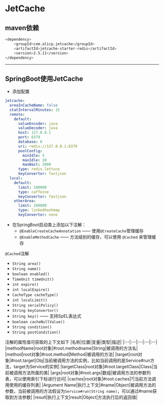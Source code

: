 # <a name ="top">JetCache</a>







## maven依赖

```sh
<dependency>
    <groupId>com.alicp.jetcache</groupId>
    <artifactId>jetcache-starter-redis</artifactId>
    <version>2.5.11</version>
</dependency>
```



----
## SpringBoot使用JetCache

+ 添加配置

```yml
jetcache:
  areaInCacheName: false
  statIntervalMinutes: 15
  remote:
    default:
      valueEncoder: java
      valueDecoder: java
      host: 127.0.0.1
      port: 6379
      database: 0
      uri: redis://127.0.0.1:6379
      poolConfig:
        minIdle: 5
        maxIdle: 10
        maxWait: 2000
      type: redis.lettuce
      keyConvertor: fastjson
  local:
    default:
      limit: 100000
      type: caffeine
      keyConvertor: fastjson
    otherArea:
      limit: 100000
      type: linkedhashmap
      keyConvertor: none

```

+ 在SpringBoot启动类上添加以下注解：
  + `@EnableCreateCacheAnnotation` —— 使用`@CreateCache`管理缓存
  + `@EnableMethodCache` —— 方法级别的缓存，可以使用 `@Cached` 来管理缓存


`@Cached`注解
+ `String area()`
+ `String name()`
+ `boolean enabled()`
+ `TimeUnit timeUnit()`
+ `int expire()`
+ `int localExpire()`
+ `CacheType cacheType()`
+ `int localLimit()`
+ `String serialPolicy()`
+ `String keyConvertor()`
+ `String key()` —— 支持SpEL表达式
+ `boolean cacheNullValue()`
+ `String condition()`
+ `String postCondition()`

注解的属性值可获取的上下文如下
|名称|位置|变量|类型|描述|
|:--|:--|:--|:--|:--|
|methodName|root对象|#root.methodname|String|被调用的方法名|
|method|root对象|#root.method|Method|被调用的方法|
|target|root对象|#root.target|Obj|当前被调用方法的实例，比如当前调用的是Service#run方法，target为Service的实例|
|targetClass|root对象|#root.targetClass|Class|当前被调用方法所属的类|
|args|root对象|#root.args|数组|被调用方法的参数列表，可以使用索引下标进行访问|
|caches|root对象|#root.caches|?|当前方法调用使用的缓存列表|
|Argument Name|执行上下文|#name|Object|被调用方法的参数，当前被调用的方法假设为`Service#run(String name)`，可以通过#name获取到方法参数|
|result|执行上下文|result|Object|方法执行后的返回值|



